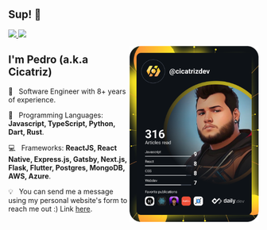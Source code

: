 ## Sup! 👋


<div align="left">
<p align="left">
  <a href="mailto:contato@cicatriz.dev" alt="Gmail " target="_blank" rel="noreferrer noopener">
    <img src="https://img.shields.io/badge/-Gmail-FF0000?style=flat-square&labelColor=FF0000&logo=gmail&logoColor=white&link=mailto:contato@cicatriz.dev" />
  </a>

  <a href="https://www.linkedin.com/in/pedro-c-mello/" alt="Linkedin" target="_blank" rel="noreferrer noopener">
    <img src="https://img.shields.io/badge/-Linkedin-0e76a8?style=flat-square&logo=Linkedin&logoColor=white&link=https://www.linkedin.com/in/pedro-c-mello/" />
  </a>
</p> 
  <a href="https://app.daily.dev/cicatrizdev"><img align="right" src="https://github.com/cicatrizdev/cicatrizdev/blob/master/devcard.svg" width="260" alt="Pedro Mello's Dev Card"/></a>
</div>

## I'm Pedro (a.k.a Cicatriz)
<p align="left">
  💼 &nbsp; Software Engineer with 8+ years of experience.
</p>
<p align="left">
  🚀 &nbsp; Programming Languages: <strong>Javascript, TypeScript, Python, Dart, Rust</strong>.
</p>
<p align="left">
  💻 &nbsp; Frameworks: <strong>ReactJS, React Native, Express.js, Gatsby, Next.js, Flask, Flutter, Postgres, MongoDB, AWS, Azure</strong>.
</p>

<p align="left">
  💡 &nbsp; You can send me a message using my personal website's form to reach me out :) Link <a href="https://cicatriz.dev" alt="personal web site" target="_blank" rel="noreferrer noopener">here</a>.
</p>
